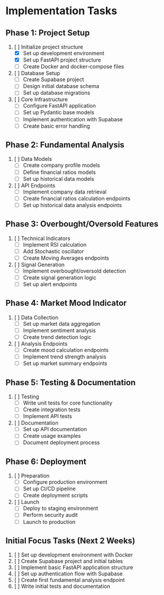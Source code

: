 # Implementation Tasks

## Phase 1: Project Setup
1. [ ] Initialize project structure
   - [x] Set up development environment
   - [x] Set up FastAPI project structure
   - [ ] Create Docker and docker-compose files

2. [ ] Database Setup
   - [ ] Create Supabase project
   - [ ] Design initial database schema
   - [ ] Set up database migrations

3. [ ] Core Infrastructure
   - [ ] Configure FastAPI application
   - [ ] Set up Pydantic base models
   - [ ] Implement authentication with Supabase
   - [ ] Create basic error handling

## Phase 2: Fundamental Analysis
1. [ ] Data Models
   - [ ] Create company profile models
   - [ ] Define financial ratios models
   - [ ] Set up historical data models

2. [ ] API Endpoints
   - [ ] Implement company data retrieval
   - [ ] Create financial ratios calculation endpoints
   - [ ] Set up historical data analysis endpoints

## Phase 3: Overbought/Oversold Features
1. [ ] Technical Indicators
   - [ ] Implement RSI calculation
   - [ ] Add Stochastic oscillator
   - [ ] Create Moving Averages endpoints

2. [ ] Signal Generation
   - [ ] Implement overbought/oversold detection
   - [ ] Create signal generation logic
   - [ ] Set up alert endpoints

## Phase 4: Market Mood Indicator
1. [ ] Data Collection
   - [ ] Set up market data aggregation
   - [ ] Implement sentiment analysis
   - [ ] Create trend detection logic

2. [ ] Analysis Endpoints
   - [ ] Create mood calculation endpoints
   - [ ] Implement trend strength analysis
   - [ ] Set up market summary endpoints

## Phase 5: Testing & Documentation
1. [ ] Testing
   - [ ] Write unit tests for core functionality
   - [ ] Create integration tests
   - [ ] Implement API tests

2. [ ] Documentation
   - [ ] Set up API documentation
   - [ ] Create usage examples
   - [ ] Document deployment process

## Phase 6: Deployment
1. [ ] Preparation
   - [ ] Configure production environment
   - [ ] Set up CI/CD pipeline
   - [ ] Create deployment scripts

2. [ ] Launch
   - [ ] Deploy to staging environment
   - [ ] Perform security audit
   - [ ] Launch to production

## Initial Focus Tasks (Next 2 Weeks)
1. [ ] Set up development environment with Docker
2. [ ] Create Supabase project and initial tables
3. [ ] Implement basic FastAPI application structure
4. [ ] Set up authentication flow with Supabase
5. [ ] Create first fundamental analysis endpoint
6. [ ] Write initial tests and documentation
```